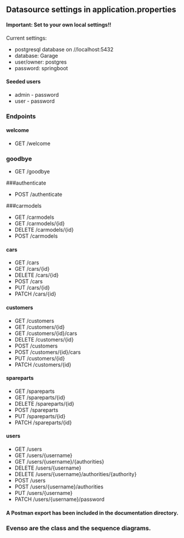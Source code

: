 ## Datasource settings in application.properties

#### Important: Set to your own local settings!!

Current settings:
* postgresql database on //localhost:5432
* database: Garage
* user/owner: postgres
* password: springboot

#### Seeded users

* admin - password
* user - password

### Endpoints

#### welcome
* GET /welcome

### goodbye
* GET /goodbye

###authenticate
* POST /authenticate

###carmodels
* GET /carmodels
* GET /carmodels/{id}
* DELETE /carmodels/{id}
* POST /carmodels

#### cars
* GET /cars
* GET /cars/{id}
* DELETE /cars/{id}
* POST /cars
* PUT /cars/{id}
* PATCH /cars/{id}

#### customers
* GET /customers
* GET /customers/{id}
* GET /customers/{id}/cars
* DELETE /customers/{id}
* POST /customers
* POST /customers/{id}/cars
* PUT /customers/{id}
* PATCH /customers/{id}

#### spareparts
* GET /spareparts
* GET /spareparts/{id}
* DELETE /spareparts/{id}
* POST /spareparts
* PUT /spareparts/{id}
* PATCH /spareparts/{id}

#### users
* GET /users
* GET /users/{username}
* GET /users/{username}/{authorities}
* DELETE /users/{username}
* DELETE /users/{username}/authorities/{authority}
* POST /users
* POST /users/{username}/authorities
* PUT /users/{username}
* PATCH /users/{username}/password

#### A Postman export has been included in the documentation directory.
### Evenso are the class and the sequence diagrams.

